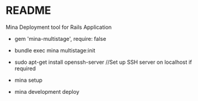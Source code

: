 # README

Mina Deployment tool for Rails Application

* gem 'mina-multistage', require: false

* bundle exec mina multistage:init

* sudo apt-get install openssh-server //Set up SSH server on localhost if required

* mina setup

* mina development deploy
